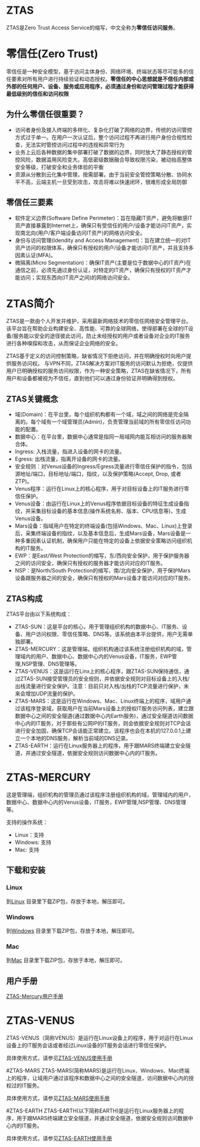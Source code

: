 # ZTAS
ZTAS是Zero Trust Access Service的缩写，中文全称为**零信任访问服务**。

# 零信任(Zero Trust)

零信任是一种安全模型，基于访问主体身份、网络环境、终端状态等尽可能多的信任要素对所有用户进行持续验证和动态授权。**零信任的中心思想就是不信任内部或外部的任何用户、设备、服务或应用程序，必须通过身份和访问管理过程才能获得最低级别的信任和访问权限**

## 为什么零信任很重要？

* 访问者身份及接入终端的多样化、复杂化打破了网络的边界，传统的访问管控方式过于单一。在用户一次认证后，整个访问过程不再进行用户身份合规性检查，无法实时管控访问过程中的违规和异常行为
* 业务上云后各种数据的集中部署打破了数据的边界，同时放大了静态授权的管控风险，数据滥用风险变大。高低密级数据融合导致权限污染，被动抬高整体安全等级，打破安全和业务体验的平衡
* 资源从分散到云化集中管理，按需部署。由于当前安全管控策略分散、协同水平不高，云端主机一旦受到攻击，攻击将难以快速闭环，很难形成全局防御

## 零信任三要素

* 软件定义边界(Software Define Perimeter)：旨在隐藏IT资产，避免将敏感IT资产直接暴露到Internet上，确保只有受信任的用户/设备才能访问IT资产，实现南北向(用户/客户端设备访问IT资产)的网络访问安全。
* 身份与访问管理(Idendity and Access Management)：旨在建立统一的对IT资产访问的权限体系，确保只有授权的用户/设备才能访问IT资产，并且支持多因素认证(MFA)。
* 微隔离(Micro Segmentation)：确保IT资产(主要是位于数据中心的IT资产)在通信之前，必须先通过身份认证，对特定的IT资产，确保只有授权的IT资产才能访问；实现东西向(IT资产之间)的网络访问安全。

# ZTAS简介

ZTAS是一款由个人开发并维护，采用最新网络技术的零信任网络安全管理平台。该平台旨在帮助企业构建安全、高性能、可靠的全球网络，使得部署在全球的IT设备/服务能以安全的途径彼此访问，防止未经授权的用户或者设备对企业的IT服务进行各种嗅探和攻击，从而保证企业网络的安全。

ZTAS基于定义的访问控制策略，缺省情况下拒绝访问，并在明确授权时向用户提供服务访问权。 与VPN不同，ZTAS解决方案对IT服务的访问默认为拒绝，仅提供用户已明确授权的服务访问权限，作为一种安全策略，ZTAS在缺省情况下，所有用户和设备都被视为不信任，直到他们可以通过身份验证并明确得到授权。

## ZTAS关键概念
* 域(Domain)：在平台里，每个组织机构都有一个域，域之间的网络是完全隔离的。每个域有一个域管理员(Admin)，负责管理当前域的所有零信任访问功能的配置。
* 数据中心：在平台里，数据中心通常是指同一局域网内能互相访问的服务器聚合体。
* Ingress: 入栈流量，指进入设备的网卡的流量。
* Egress: 出栈流量，指离开设备的网卡的流量。
* 安全规则：对Venus设备的Ingress/Egress流量进行零信任保护的指令，包括源地址/端口，目标地址/端口，指纹，以及保护策略(Accept, Drop, 或者ZTP)。
* Venus程序：运行在Linux上的核心程序，用于对目标设备上的IT服务进行零信任保护。
* Venus设备：由运行在Linux上的Venus程序依据目标设备的特征生成设备指纹，并采集目标设备的基本信息(操作系统名称、版本、CPU信息等)，生成Venus设备。
* Mars设备：指域用户在特定的终端设备(包括Windows、Mac、Linux)上登录后，采集终端设备的指纹，以及基本信息后，生成Mars设备，Mars设备是一种多重因素认证机制，确保用户只能在特定的设备上依据安全策略访问组织机构的IT服务。
* EWP：是East/West Protection的缩写，东/西向安全保护，用于保护服务器之间的访问安全，确保只有授权的服务器才能访问对应的IT服务。
* NSP：是North/South Protection的缩写，南/北向安全保护，用于保护Mars设备跟服务器之间的安全，确保只有授权的Mars设备才能访问对应的IT服务。

## ZTAS构成

ZTAS平台由以下系统构成：
* ZTAS-SUN：这是平台的核心，用于管理组织机构的数据中心、IT服务、设备、用户访问权限、零信任策略、DNS等。该系统由本平台提供，用户无需单独部署。
* ZTAS-MERCURY：这是管理端，组织机构通过该系统注册组织机构的域，管理域内的用户、数据中心、数据中心内的Venus设备，IT服务，EWP管理,NSP管理、DNS管理等。
* ZTAS-VENUS：这是运行在Linx上的核心程序，跟ZTAS-SUN保持通信，通过ZTAS-SUN接受管理员的安全规则，并依据安全规则对目标设备上的入栈/出栈流量进行安全保护。注意：目前只对入栈/出栈的TCP流量进行保护，未来会增加UDP流量的保护。
* ZTAS-MARS：这是运行在Windows、Mac、Linux终端上的程序，域用户通过该程序登录域，获取用户在当前Mars设备上的授权IT服务访问列表，建立跟数据中心之间的安全隧道(通过数据中心内Earth服务)，通过安全隧道访问数据中心内的IT服务，对于那些有公网IP的IT服务，则会依据安全规则对TCP会话进行安全加固，确保TCP会话能正常建立。该程序也会在本机的127.0.0.1上建立一个本地的DNS服务，解析当前域的DNS记录。
* ZTAS-EARTH：运行在Linux服务器上的程序，用于跟MARS终端建立安全隧道，并通过安全隧道，依据安全规则访问数据中心内的IT服务。

# ZTAS-MERCURY
这是管理端，组织机构的管理员通过该程序注册组织机构的域，管理域内的用户，数据中心、数据中心内的Venus设备，IT服务，EWP管理,NSP管理、DNS管理等。

支持的操作系统：
* Linux：支持
* Windows: 支持
* Mac: 支持

## 下载和安装

### Linux
到[Linux](https://github.com/kaidunztas/ztas-mercury/tree/main/linux) 目录里下载ZIP包，存放于本地，解压即可。

### Windows
到[Windows](https://github.com/kaidunztas/ztas-mercury/tree/main/windows) 目录里下载ZIP包，存放于本地，解压即可。

### Mac
到[Mac](https://github.com/kaidunztas/ztas-mercury/tree/main/darwin) 目录里下载ZIP包，存放于本地，解压即可。

## 用户手册
[ZTAS-Mercury用户手册](https://github.com/kaidunztas/ztas-mercury#readme)

# ZTAS-VENUS
ZTAS-VENUS（简称VENUS）是运行在Linux设备上的程序，用于对运行在Linux设备上的IT服务会话或者经过Linux设备的IT服务会话进行零信任保护。

具体使用方式，请参见[ZTAS-VENUS使用手册](venus/README.md)

#ZTAS-MARS
ZTAS-MARS(简称MARS)是运行在Linux、Windows、Mac终端上的程序，让域用户通过该程序和数据中心之间的安全隧道，访问数据中心内的授权过的IT服务。

具体使用方式，请参见[ZTAS-MARS使用手册](mars/README.md)

#ZTAS-EARTH
ZTAS-EARTH(以下简称EARTH)是运行在Linux服务器上的程序，用于跟MARS终端建立安全隧道，并通过安全隧道，依据安全规则访问数据中心内的IT服务。

具体使用方式，请参见[ZTAS-EARTH使用手册](earth/README.md)

